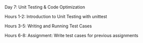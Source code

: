 Day 7: Unit Testing & Code Optimization

Hours 1-2: Introduction to Unit Testing with unittest

Hours 3-5: Writing and Running Test Cases

Hours 6-8: Assignment: Write test cases for previous assignments
